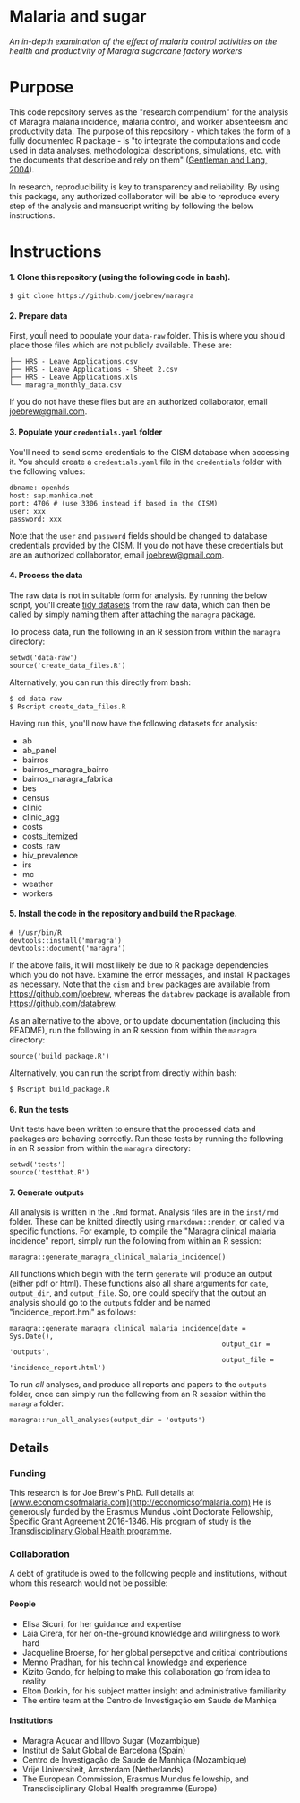 
<!-- README.md is generated from README.Rmd. Please edit that file -->
Malaria and sugar
=================

*An in-depth examination of the effect of malaria control activities on the health and productivity of Maragra sugarcane factory workers*

Purpose
=======

This code repository serves as the "research compendium" for the analysis of Maragra malaria incidence, malaria control, and worker absenteeism and productivity data. The purpose of this repository - which takes the form of a fully documented R package - is "to integrate the computations and code used in data analyses, methodological descriptions, simulations, etc. with the documents that describe and rely on them" ([Gentleman and Lang, 2004](http://biostats.bepress.com/bioconductor/paper2/)).

In research, reproducibility is key to transparency and reliability. By using this package, any authorized collaborator will be able to reproduce every step of the analysis and mansucript writing by following the below instructions.

Instructions
============

#### 1. Clone this repository (using the following code in bash).

    $ git clone https://github.com/joebrew/maragra

#### 2. Prepare data

First, youĺl need to populate your `data-raw` folder. This is where you should place those files which are not publicly available. These are:

    ├── HRS - Leave Applications.csv
    ├── HRS - Leave Applications - Sheet 2.csv
    ├── HRS - Leave Applications.xls
    └── maragra_monthly_data.csv

If you do not have these files but are an authorized collaborator, email <joebrew@gmail.com>.

#### 3. Populate your `credentials.yaml` folder

You'll need to send some credentials to the CISM database when accessing it. You should create a `credentials.yaml` file in the `credentials` folder with the following values:

    dbname: openhds
    host: sap.manhica.net
    port: 4706 # (use 3306 instead if based in the CISM)
    user: xxx
    password: xxx

Note that the `user` and `password` fields should be changed to database credentials provided by the CISM. If you do not have these credentials but are an authorized collaborator, email <joebrew@gmail.com>.

#### 4. Process the data

The raw data is not in suitable form for analysis. By running the below script, you'll create [tidy datasets](http://vita.had.co.nz/papers/tidy-data.html) from the raw data, which can then be called by simply naming them after attaching the `maragra` package.

To process data, run the following in an R session from within the `maragra` directory:

    setwd('data-raw')
    source('create_data_files.R')

Alternatively, you can run this directly from bash:

    $ cd data-raw
    $ Rscript create_data_files.R

Having run this, you'll now have the following datasets for analysis:

-   ab
-   ab\_panel
-   bairros
-   bairros\_maragra\_bairro
-   bairros\_maragra\_fabrica
-   bes
-   census
-   clinic
-   clinic\_agg
-   costs
-   costs\_itemized
-   costs\_raw
-   hiv\_prevalence
-   irs
-   mc
-   weather
-   workers

#### 5. Install the code in the repository and build the R package.

    # !/usr/bin/R
    devtools::install('maragra')
    devtools::document('maragra')

If the above fails, it will most likely be due to R package dependencies which you do not have. Examine the error messages, and install R packages as necessary. Note that the `cism` and `brew` packages are available from <https://github.com/joebrew>, whereas the `databrew` package is available from <https://github.com/databrew>.

As an alternative to the above, or to update documentation (including this README), run the following in an R session from within the `maragra` directory:

    source('build_package.R')

Alternatively, you can run the script from directly within bash:

    $ Rscript build_package.R

#### 6. Run the tests

Unit tests have been written to ensure that the processed data and packages are behaving correctly. Run these tests by running the following in an R session from within the `maragra` directory:

    setwd('tests')
    source('testthat.R')

#### 7. Generate outputs

All analysis is written in the `.Rmd` format. Analysis files are in the `inst/rmd` folder. These can be knitted directly using `rmarkdown::render`, or called via specific functions. For example, to compile the "Maragra clinical malaria incidence" report, simply run the following from within an R session:

    maragra::generate_maragra_clinical_malaria_incidence()

All functions which begin with the term `generate` will produce an output (either pdf or html). These functions also all share arguments for `date`, `output_dir`, and `output_file`. So, one could specify that the output an analysis should go to the `outputs` folder and be named "incidence\_report.hml" as follows:

    maragra::generate_maragra_clinical_malaria_incidence(date = Sys.Date(),
                                                         output_dir = 'outputs',
                                                         output_file = 'incidence_report.html')

To run *all* analyses, and produce all reports and papers to the `outputs` folder, once can simply run the following from an R session within the `maragra` folder:

    maragra::run_all_analyses(output_dir = 'outputs')

Details
-------

### Funding

This research is for Joe Brew's PhD. Full details at [www.economicsofmalaria.com](http://economicsofmalaria.com) He is generously funded by the Erasmus Mundus Joint Doctorate Fellowship, Specific Grant Agreement 2016-1346. His program of study is the [Transdisciplinary Global Health programme](http://www.transglobalhealth.org/).

### Collaboration

A debt of gratitude is owed to the following people and institutions, without whom this research would not be possible:

#### People

-   Elisa Sicuri, for her guidance and expertise
-   Laia Cirera, for her on-the-ground knowledge and willingness to work hard
-   Jacqueline Broerse, for her global persepctive and critical contributions
-   Menno Pradhan, for his technical knowledge and experience
-   Kizito Gondo, for helping to make this collaboration go from idea to reality
-   Elton Dorkin, for his subject matter insight and administrative familiarity
-   The entire team at the Centro de Investigação em Saude de Manhiça

#### Institutions

-   Maragra Açucar and Illovo Sugar (Mozambique)
-   Institut de Salut Global de Barcelona (Spain)
-   Centro de Investigação de Saude de Manhiça (Mozambique)
-   Vrije Universiteit, Amsterdam (Netherlands)
-   The European Commission, Erasmus Mundus fellowship, and Transdisciplinary Global Health programme (Europe)
